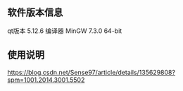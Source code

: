 ## 软件版本信息
qt版本 5.12.6      编译器 MinGW 7.3.0 64-bit

## 使用说明

https://blog.csdn.net/Sense97/article/details/135629808?spm=1001.2014.3001.5502

